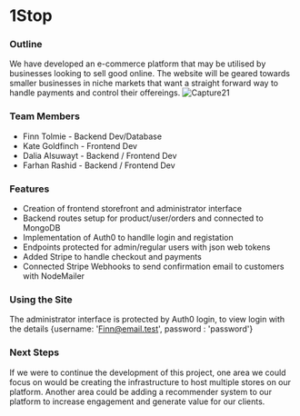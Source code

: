 # 1Stop

### Outline

We have developed an e-commerce platform that may be utilised by businesses looking to sell good online. The website will be geared towards smaller businesses in niche   markets that want a straight forward way to handle payments and control their offereings.
![Capture21](https://user-images.githubusercontent.com/34171259/206528363-30103f47-01b8-4ce1-887a-c3c70df2bc8c.PNG)

### Team Members

- Finn Tolmie - Backend Dev/Database
- Kate Goldfinch - Frontend Dev
- Dalia Alsuwayt - Backend / Frontend Dev
- Farhan Rashid - Backend / Frontend Dev

### Features

- Creation of frontend storefront and administrator interface
- Backend routes setup for product/user/orders and connected to MongoDB
- Implementation of Auth0 to handlle login and registation
- Endpoints protected for admin/regular users with json web tokens
- Added Stripe to handle checkout and payments
- Connected Stripe Webhooks to send confirmation email to customers with NodeMailer


### Using the Site
    
The administrator interface is protected by Auth0 login, to view login with the details {username: 'Finn@email.test', password : 'password'}

### Next Steps

If we were to continue the development of this project, one area we could focus on would be creating the infrastructure to host multiple stores on our platform.         Another area could be adding a recommender system to our platform to increase engagement and generate value for our clients.
